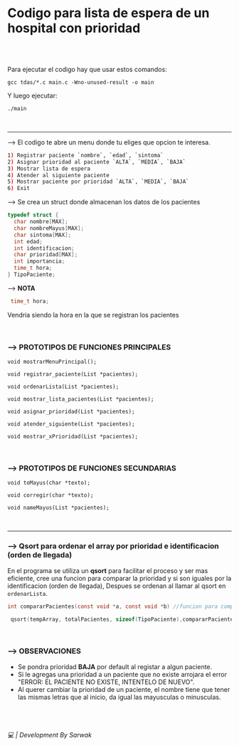 # Codigo para lista de espera de un hospital con prioridad

<br>
<br>

Para ejecutar el codigo hay que usar estos comandos:
````console
gcc tdas/*.c main.c -Wno-unused-result -o main
````

Y luego ejecutar:
````console
./main
````

<br>

<hr>

--> El codigo te abre un menu donde tu eliges que opcion te interesa.

````bash
1) Registrar paciente `nombre`, `edad`, `sintoma`
2) Asignar prioridad al paciente `ALTA`, `MEDIA`, `BAJA`
3) Mostrar lista de espera
4) Atender al siguiente paciente
5) Mostrar paciente por prioridad `ALTA`, `MEDIA`, `BAJA`
6) Exit
````

--> Se crea un struct donde almacenan los datos de los pacientes

````c
typedef struct {
  char nombre[MAX];
  char nombreMayus[MAX];
  char sintoma[MAX];
  int edad;
  int identificacion;
  char prioridad[MAX];
  int importancia;
  time_t hora;
} TipoPaciente;
````

--> **NOTA**
````c
 time_t hora;
````
Vendria siendo la hora en la que se registran los pacientes

<br>

### --> PROTOTIPOS DE FUNCIONES PRINCIPALES

`void mostrarMenuPrincipal();`

`void registrar_paciente(List *pacientes);`

`void ordenarLista(List *pacientes);`

`void mostrar_lista_pacientes(List *pacientes);`

`void asignar_prioridad(List *pacientes);`

`void atender_siguiente(List *pacientes);`

`void mostrar_xPrioridad(List *pacientes);`

<br>

### --> PROTOTIPOS DE FUNCIONES SECUNDARIAS

`void toMayus(char *texto);`

`void corregir(char *texto);`

`void nameMayus(List *pacientes);`

<br>

<hr>

### --> Qsort para ordenar el array por prioridad e identificacion (orden de llegada)

En el programa se utiliza un **qsort** para facilitar el proceso y ser mas eficiente, cree una funcion para comparar la prioridad y si son iguales por la identificacion (orden de llegada), Despues se ordenan al llamar al qsort en `ordenarLista`.

````c
int compararPacientes(const void *a, const void *b) //funcion para comparar los pacientes
````
````c
 qsort(tempArray, totalPacientes, sizeof(TipoPaciente),compararPacientes); //qsort para ordenar de mayor a menor
````
<br>

### --> OBSERVACIONES
- Se pondra prioridad **BAJA** por default al registar a algun paciente.
- Si le agregas una prioridad a un paciente que no existe arrojara el error "ERROR: EL PACIENTE NO EXISTE, INTENTELO DE NUEVO".
- Al querer cambiar la prioridad de un paciente, el nombre tiene que tener las mismas letras que al inicio, da igual las mayusculas o minusculas.


<br>

<br>

###### 💻 | Development By Sarwak



